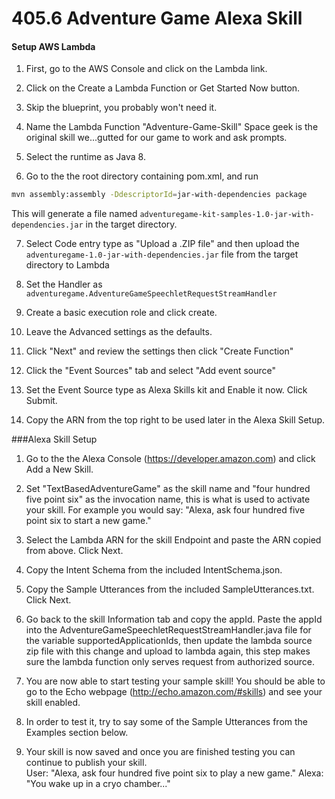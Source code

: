 # 405.6 Adventure Game Alexa Skill

#### Setup AWS Lambda
1. First, go to the AWS Console and click on the Lambda link.

2. Click on the Create a Lambda Function or Get Started Now button.

3. Skip the blueprint, you probably won't need it. 

4. Name the Lambda Function "Adventure-Game-Skill" Space geek is the original skill we...gutted for our game to work and ask prompts.

5. Select the runtime as Java 8.

6. Go to the the root directory containing pom.xml, and run 
```bash
mvn assembly:assembly -DdescriptorId=jar-with-dependencies package
```
This will generate a file named `adventuregame-kit-samples-1.0-jar-with-dependencies.jar` in the target directory.

7. Select Code entry type as "Upload a .ZIP file" and then upload the `adventuregame-1.0-jar-with-dependencies.jar` file from the target directory to Lambda

8. Set the Handler as `adventuregame.AdventureGameSpeechletRequestStreamHandler`

9. Create a basic execution role and click create.

10. Leave the Advanced settings as the defaults.

11. Click "Next" and review the settings then click "Create Function"

12. Click the "Event Sources" tab and select "Add event source"

13. Set the Event Source type as Alexa Skills kit and Enable it now. Click Submit.

14. Copy the ARN from the top right to be used later in the Alexa Skill Setup. 

###Alexa Skill Setup

1. Go to the the Alexa Console (https://developer.amazon.com) and click Add a New Skill.

2. Set "TextBasedAdventureGame" as the skill name and "four hundred five point six" as the invocation name, this is what is used to activate your skill. 
	For example you would say: "Alexa, ask four hundred five point six to start a new game."

3. Select the Lambda ARN for the skill Endpoint and paste the ARN copied from above. Click Next.

4. Copy the Intent Schema from the included IntentSchema.json.

5. Copy the Sample Utterances from the included SampleUtterances.txt. Click Next.

6. Go back to the skill Information tab and copy the appId. Paste the appId into the AdventureGameSpeechletRequestStreamHandler.java file for the variable supportedApplicationIds,
   then update the lambda source zip file with this change and upload to lambda again, this step makes sure the lambda function only serves request from authorized source.

7. You are now able to start testing your sample skill! You should be able to go to the Echo webpage (http://echo.amazon.com/#skills) and see your skill enabled.

8. In order to test it, try to say some of the Sample Utterances from the Examples section below.

9. Your skill is now saved and once you are finished testing you can continue to publish your skill.    
User: "Alexa, ask four hundred five point six to play a new game."
    Alexa: "You wake up in a cryo chamber..."